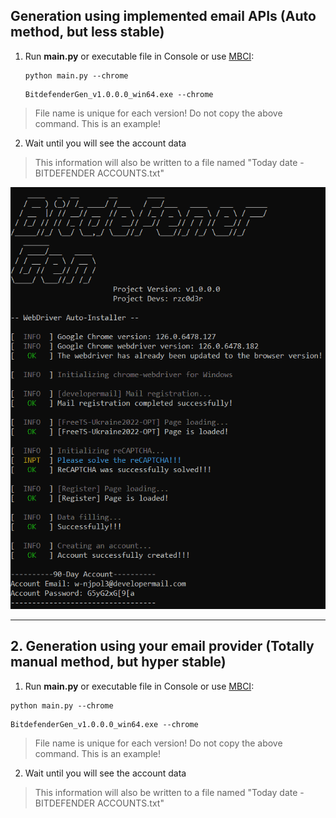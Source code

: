## Generation using implemented email APIs (Auto method, but less stable)
  
1. Run **main.py** or executable file in Console or use [MBCI](MBCI-Inferface.md):
   ```
   python main.py --chrome
   ```
   ```
   BitdefenderGen_v1.0.0.0_win64.exe --chrome
   ```
> File name is unique for each version! Do not copy the above command. This is an example!

2. Wait until you will see the account data
> This information will also be written to a file named "Today date - BITDEFENDER ACCOUNTS.txt"

![](../img/account_run.png)

---

## 2. Generation using your email provider (Totally manual method, but hyper stable)
  
1. Run **main.py** or executable file in Console or use [MBCI](MBCI-Inferface.md):
```
python main.py --chrome
```
```
BitdefenderGen_v1.0.0.0_win64.exe --chrome
```
> File name is unique for each version! Do not copy the above command. This is an example!

2. Wait until you will see the account data
> This information will also be written to a file named "Today date - BITDEFENDER ACCOUNTS.txt"
